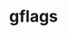 ---
title: "gflags"
layout: cache
categories: [package, develop]
meta: {"versions": ["2.2.2"], "compilers": ["gcc@=11.4.0"], "oss": ["ubuntu22.04"], "platforms": ["linux"], "targets": ["x86_64_v3"], "stacks": ["e4s", "root"], "num_specs": 12, "num_specs_by_stack": {"e4s": 12, "root": 12}}
spec_details: [{"hash": "xr4verm2dgrkqfrn4h44orbtswcfp2lj", "compiler": "gcc@=11.4.0", "versions": ["2.2.2"], "os": "ubuntu22.04", "platform": "linux", "target": "x86_64_v3", "variants": ["build_system=cmake", "build_type=Release", "generator=make", "~ipo"], "stacks": ["e4s", "root"], "size": "-", "tarball": "https://binaries.spack.io/develop/build_cache/linux-ubuntu22.04-x86_64_v3/gcc-11.4.0/gflags-2.2.2/linux-ubuntu22.04-x86_64_v3-gcc-11.4.0-gflags-2.2.2-xr4verm2dgrkqfrn4h44orbtswcfp2lj.spack"}, {"hash": "ndclb42tkffdx7y2l6tzaad6k36nyxqy", "compiler": "gcc@=11.4.0", "versions": ["2.2.2"], "os": "ubuntu22.04", "platform": "linux", "target": "x86_64_v3", "variants": ["build_system=cmake", "build_type=Release", "generator=make", "~ipo"], "stacks": ["e4s", "root"], "size": "-", "tarball": "https://binaries.spack.io/develop/build_cache/linux-ubuntu22.04-x86_64_v3/gcc-11.4.0/gflags-2.2.2/linux-ubuntu22.04-x86_64_v3-gcc-11.4.0-gflags-2.2.2-ndclb42tkffdx7y2l6tzaad6k36nyxqy.spack"}, {"hash": "vexyghc4ajd33ilmgspyvjdop7ux5ey4", "compiler": "gcc@=11.4.0", "versions": ["2.2.2"], "os": "ubuntu22.04", "platform": "linux", "target": "x86_64_v3", "variants": ["build_system=cmake", "build_type=Release", "generator=make", "~ipo"], "stacks": ["e4s", "root"], "size": "-", "tarball": "https://binaries.spack.io/develop/build_cache/linux-ubuntu22.04-x86_64_v3/gcc-11.4.0/gflags-2.2.2/linux-ubuntu22.04-x86_64_v3-gcc-11.4.0-gflags-2.2.2-vexyghc4ajd33ilmgspyvjdop7ux5ey4.spack"}, {"hash": "qam4zi6eeqbsb6jjhkpedu6pu2jdb7ud", "compiler": "gcc@=11.4.0", "versions": ["2.2.2"], "os": "ubuntu22.04", "platform": "linux", "target": "x86_64_v3", "variants": ["build_system=cmake", "build_type=Release", "generator=make", "~ipo"], "stacks": ["e4s", "root"], "size": "-", "tarball": "https://binaries.spack.io/develop/build_cache/linux-ubuntu22.04-x86_64_v3/gcc-11.4.0/gflags-2.2.2/linux-ubuntu22.04-x86_64_v3-gcc-11.4.0-gflags-2.2.2-qam4zi6eeqbsb6jjhkpedu6pu2jdb7ud.spack"}, {"hash": "llv36lmxar7oirepvifnlnvp3go3xgr6", "compiler": "gcc@=11.4.0", "versions": ["2.2.2"], "os": "ubuntu22.04", "platform": "linux", "target": "x86_64_v3", "variants": ["build_system=cmake", "build_type=Release", "generator=make", "~ipo"], "stacks": ["e4s", "root"], "size": "-", "tarball": "https://binaries.spack.io/develop/build_cache/linux-ubuntu22.04-x86_64_v3/gcc-11.4.0/gflags-2.2.2/linux-ubuntu22.04-x86_64_v3-gcc-11.4.0-gflags-2.2.2-llv36lmxar7oirepvifnlnvp3go3xgr6.spack"}, {"hash": "2vvgz4sbj4pwdbz3sebrv37lujig5rzz", "compiler": "gcc@=11.4.0", "versions": ["2.2.2"], "os": "ubuntu22.04", "platform": "linux", "target": "x86_64_v3", "variants": ["build_system=cmake", "build_type=Release", "generator=make", "~ipo"], "stacks": ["e4s", "root"], "size": "-", "tarball": "https://binaries.spack.io/develop/build_cache/linux-ubuntu22.04-x86_64_v3/gcc-11.4.0/gflags-2.2.2/linux-ubuntu22.04-x86_64_v3-gcc-11.4.0-gflags-2.2.2-2vvgz4sbj4pwdbz3sebrv37lujig5rzz.spack"}, {"hash": "vz7urmyuwwoziuvxp6k4uhpptbjbklzj", "compiler": "gcc@=11.4.0", "versions": ["2.2.2"], "os": "ubuntu22.04", "platform": "linux", "target": "x86_64_v3", "variants": ["build_system=cmake", "build_type=Release", "generator=make", "~ipo"], "stacks": ["e4s", "root"], "size": "-", "tarball": "https://binaries.spack.io/develop/build_cache/linux-ubuntu22.04-x86_64_v3/gcc-11.4.0/gflags-2.2.2/linux-ubuntu22.04-x86_64_v3-gcc-11.4.0-gflags-2.2.2-vz7urmyuwwoziuvxp6k4uhpptbjbklzj.spack"}, {"hash": "4qf7562chopdi4h4s2kdar2qxbn5qqkm", "compiler": "gcc@=11.4.0", "versions": ["2.2.2"], "os": "ubuntu22.04", "platform": "linux", "target": "x86_64_v3", "variants": ["build_system=cmake", "build_type=Release", "generator=make", "~ipo"], "stacks": ["e4s", "root"], "size": "-", "tarball": "https://binaries.spack.io/develop/build_cache/linux-ubuntu22.04-x86_64_v3/gcc-11.4.0/gflags-2.2.2/linux-ubuntu22.04-x86_64_v3-gcc-11.4.0-gflags-2.2.2-4qf7562chopdi4h4s2kdar2qxbn5qqkm.spack"}, {"hash": "ldntpevz5zfc65h6kuvyzbkjby3jy4q4", "compiler": "gcc@=11.4.0", "versions": ["2.2.2"], "os": "ubuntu22.04", "platform": "linux", "target": "x86_64_v3", "variants": ["build_system=cmake", "build_type=Release", "generator=make", "~ipo"], "stacks": ["e4s", "root"], "size": "-", "tarball": "https://binaries.spack.io/develop/build_cache/linux-ubuntu22.04-x86_64_v3/gcc-11.4.0/gflags-2.2.2/linux-ubuntu22.04-x86_64_v3-gcc-11.4.0-gflags-2.2.2-ldntpevz5zfc65h6kuvyzbkjby3jy4q4.spack"}, {"hash": "g2u7ne42avfu26i63sb27mhoa3rpghs2", "compiler": "gcc@=11.4.0", "versions": ["2.2.2"], "os": "ubuntu22.04", "platform": "linux", "target": "x86_64_v3", "variants": ["build_system=cmake", "build_type=Release", "generator=make", "~ipo"], "stacks": ["e4s", "root"], "size": "-", "tarball": "https://binaries.spack.io/develop/build_cache/linux-ubuntu22.04-x86_64_v3/gcc-11.4.0/gflags-2.2.2/linux-ubuntu22.04-x86_64_v3-gcc-11.4.0-gflags-2.2.2-g2u7ne42avfu26i63sb27mhoa3rpghs2.spack"}, {"hash": "c4tsyx75gai4kgshkomifxh2wzvlkuyp", "compiler": "gcc@=11.4.0", "versions": ["2.2.2"], "os": "ubuntu22.04", "platform": "linux", "target": "x86_64_v3", "variants": ["build_system=cmake", "build_type=Release", "generator=make", "~ipo"], "stacks": ["e4s", "root"], "size": "-", "tarball": "https://binaries.spack.io/develop/build_cache/linux-ubuntu22.04-x86_64_v3/gcc-11.4.0/gflags-2.2.2/linux-ubuntu22.04-x86_64_v3-gcc-11.4.0-gflags-2.2.2-c4tsyx75gai4kgshkomifxh2wzvlkuyp.spack"}, {"hash": "orpg3o5ydr24yo6hy5va6l5moifb3rlj", "compiler": "gcc@=11.4.0", "versions": ["2.2.2"], "os": "ubuntu22.04", "platform": "linux", "target": "x86_64_v3", "variants": ["build_system=cmake", "build_type=Release", "generator=make", "~ipo"], "stacks": ["e4s", "root"], "size": "-", "tarball": "https://binaries.spack.io/develop/build_cache/linux-ubuntu22.04-x86_64_v3/gcc-11.4.0/gflags-2.2.2/linux-ubuntu22.04-x86_64_v3-gcc-11.4.0-gflags-2.2.2-orpg3o5ydr24yo6hy5va6l5moifb3rlj.spack"}]
---